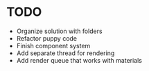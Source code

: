 # TODO

- Organize solution with folders
- Refactor puppy code
- Finish component system
- Add separate thread for rendering
- Add render queue that works with materials
